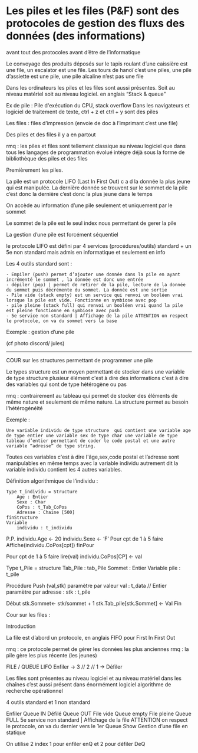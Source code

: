 
# Les piles et les files (P&F) sont des protocoles de gestion des fluxs des données (des informations)  

avant tout des protocoles avant d’être de l’informatique

Le convoyage des produits déposés sur le tapis roulant d’une caissière est une file, un escalator est une file. Les tours de hanoï c’est une piles, une pile d’assiette est une pile, une pile alcaline n’est pas une file

Dans les ordinateurs les piles et les files sont aussi présentes. Soit au niveau matériel soit au niveau logiciel. en anglais “Stack & queue”

Ex de pile : Pile d'exécution du CPU, stack overflow
Dans les navigateurs et logiciel de traitement de texte, ctrl + z et ctrl + y sont des piles

Les files : files d’impression (envoie de doc à l’imprimant c’est une file)

Des piles et des files il y a en partout

rmq : les piles et files sont tellement classique au niveau logiciel que dans tous les langages de programmation évolué intègre déjà sous la forme de bibliothèque des piles et des files

Premièrement les piles.

La pile est un protocole LIFO (Last In First Out) c a d la donnée la plus jeune qui est manipulée. La dernière donnée se trouvent sur le sommet de la pile c’est donc la dernière c’est donc la plus jeune dans le temps

On accède au information d’une pile seulement et uniquement par le sommet

Le sommet de la pile est le seul index nous permettant de gerer la pile

La gestion d’une pile est forcément séquentiel

le protocole LIFO est défini par 4 services (procédures/outils) standard + un 5e non standard mais admis en informatique et seulement en info

Les 4 outils standard sont :

    - Empiler (push) permet d’ajouter une donnée dans la pile en ayant incrémenté le sommet , la donnée est donc une entrée
    - dépiler (pop) | permet de retirer de la pile, lecture de la donnée du sommet puis décrémente du sommet. La donnée est une sortie 
    - Pile vide (stack empty) est un service qui renvoi un booléen vrai lorsque la pile est vide. Fonctionne en symbiose avec pop 
    - pile pleine (stack full) qui renvoi un booléen vrai quand la pile est pleine fonctionne en symbiose avec push
    - 5e service non standard | Affichage de la pile ATTENTION on respect le protocole, on va du sommet vers la base 

Exemple : gestion d’une pile

(cf photo discord/ jules)

___________________________________________________________________________

COUR sur les structures permettant de programmer une pile

Le types structure est un moyen permettant de stocker dans une variable de type structure plusieur élément c'est à dire des informations c'est à dire des variables qui sont de type hétérogène ou pas

rmq : contrairement au tableau qui permet de stocker des éléments de même nature et seulement de même nature. La structure permet au besoin l'hétérogénéité

Exemple :

    Une variable individu de type structure  qui contient une variable age de type entier une variable sex de type char une variable de type tableau d’entier permettant de coder le code postal et une autre variable “adresse” de type string.

Toutes ces variables c'est à dire l'âge,sex,code postal et l’adresse sont manipulables en même temps avec la variable individu autrement dit la variable individu contient les 4 autres variables.

Définition algorithmique de l’individu :

    Type t_individu = Structure
        Age : Entier  
        Sexe : Char  
        CoPos : t_Tab_CoPos  
        Adresse : Chaine [500]  
    finStructure
    Variable
        individu : t_individu

P.P.
individu.Age ← 20
individu.Sexe ← ‘F’
Pour cpt de 1 à 5 faire
Affiche(individu.CoPos[cpt])
finPour

Pour cpt de 1 à 5 faire
    lire(val)
    individu.CoPos[CP] ← val

Type t_Pile = structure
    Tab_Pile : tab_Pile
    Sommet : Entier
Variable
    pile : t_pile

Procédure Push (val,stk)
paramètre par valeur
    val : t_data // Entier
paramètre par adresse :
    stk : t_pile

Début
    stk.Sommet← stk/sommet + 1
    stk.Tab_pile[stk.Sommet] ← Val
Fin

Cour sur les files :

Introduction

La file est d’abord un protocole, en anglais FIFO pour First In First Out

rmq : ce protocole permet de gérer les données les plus anciennes
rmq : la pile gère les plus récente (les jeunes)

FILE / QUEUE LIFO
Enfiler → 3 // 2 // 1 → Défiler

Les files sont présentes au niveau logiciel et au niveau matériel dans les chaînes c’est aussi présent dans énormément logiciel algorithme de recherche opérationnel

4 outils standard et 1 non standard

Enfiler Queue IN
Défilé Queue OUT
File vide Queue empty
File pleine  Queue FULL
5e service non standard | Affichage de la file ATTENTION on respect le protocole, on va du dernier vers le 1er Queue Show
Gestion d’une file en statique

On utilise 2 index
1 pour enfiler enQ et 2 pour défiler DeQ
